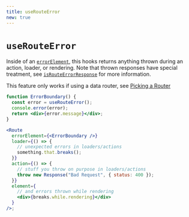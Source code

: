 ```yaml
---
title: useRouteError
new: true
---
```


# `useRouteError`

Inside of an [`errorElement`][errorelement], this hooks returns anything thrown during an action, loader, or rendering. Note that thrown responses have special treatment, see [`isRouteErrorResponse`][isrouteerrorresponse] for more information.

<docs-warning>This feature only works if using a data router, see [Picking a Router][pickingarouter]</docs-warning>

```jsx
function ErrorBoundary() {
  const error = useRouteError();
  console.error(error);
  return <div>{error.message}</div>;
}

<Route
  errorElement={<ErrorBoundary />}
  loader={() => {
    // unexpected errors in loaders/actions
    something.that.breaks();
  }}
  action={() => {
    // stuff you throw on purpose in loaders/actions
    throw new Response("Bad Request", { status: 400 });
  }}
  element={
    // and errors thrown while rendering
    <div>{breaks.while.rendering}</div>
  }
/>;
```

[errorelement]: ../route/error-element
[isrouteerrorresponse]: ../utils/is-route-error-response
[pickingarouter]: ../routers/picking-a-router
